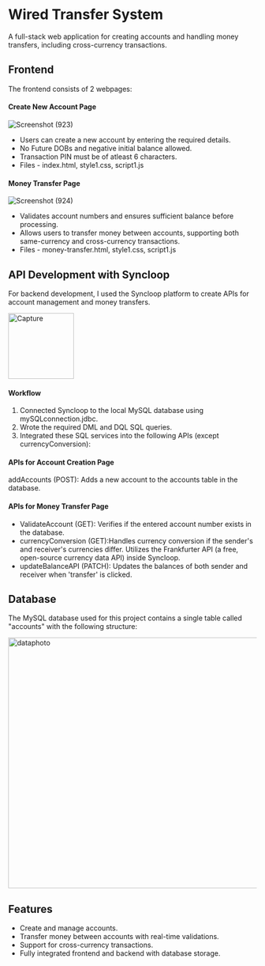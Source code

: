 
# Wired Transfer System

A full-stack web application for creating accounts and handling money transfers, including cross-currency transactions.

## Frontend
The frontend consists of 2 webpages:

#### Create New Account Page

![Screenshot (923)](https://github.com/user-attachments/assets/35ede743-63c5-42f3-bf4c-addce5d84b73)
- Users can create a new account by entering the required details.
- No Future DOBs and negative initial balance allowed.
- Transaction PIN must be of atleast 6 characters.
- Files - index.html, style1.css, script1.js

#### Money Transfer Page

![Screenshot (924)](https://github.com/user-attachments/assets/a97850bc-29c1-4c36-b52e-7663141da744)
- Validates account numbers and ensures sufficient balance before processing.
- Allows users to transfer money between accounts, supporting both same-currency and cross-currency transactions.
- Files - money-transfer.html, style1.css, script1.js

## API Development with Syncloop
For backend development, I used the Syncloop platform to create APIs for account management and money transfers.

<img width="133" alt="Capture" src="https://github.com/user-attachments/assets/24964e0c-82bb-4dbe-94f2-2dab98a023bb" />

#### Workflow
1. Connected Syncloop to the local MySQL database using mySQLconnection.jdbc.
2. Wrote the required DML and DQL SQL queries.
3. Integrated these SQL services into the following APIs (except currencyConversion):

#### APIs for Account Creation Page
addAccounts (POST): Adds a new account to the accounts table in the database.
#### APIs for Money Transfer Page
- ValidateAccount (GET): Verifies if the entered account number exists in the database.
- currencyConversion (GET):Handles currency conversion if the sender's and receiver's currencies differ. Utilizes the Frankfurter API (a free, open-source currency data API) inside Syncloop.
- updateBalanceAPI (PATCH): Updates the balances of both sender and receiver when 'transfer' is clicked.

## Database
The MySQL database used for this project contains a single table called "accounts" with the following structure:

<img width="507" alt="dataphoto" src="https://github.com/user-attachments/assets/ba6efb32-60e7-4fc9-8dcb-e536b9caa185" />

## Features
- Create and manage accounts.
- Transfer money between accounts with real-time validations.
- Support for cross-currency transactions.
- Fully integrated frontend and backend with database storage.

